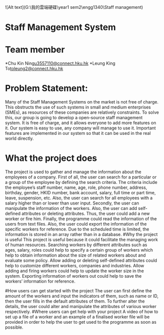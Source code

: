  ![Alt text](G:\我的雲端硬碟\year1 sem2\engg1340\Staff management)
 # Staff Management System

# Team member
*Chu Kin Ning<u3557110@connect.hku.hk>
*Leung King To<toleung2@connect.hku.hk>

# Problem Statement:
Many of the Staff Management Systems on the market is not free of charge. This obstructs the use of such systems in small and medium enterprises (SMEs), as resources of these companies are relatively constraints. To solve this, our group is going to develop a open-source staff management system. It is free of charge, and it allows everyone to add more features on it. Our system is easy to use, any company will manage to use it. Important features are implemented in our system so that it can be used in the real world directly. 


# What the project does
The project is used to gather and manage the information about the employees of a company. 
First of all, the user can search for a particular or a group of the employee by defining the search criteria. The criteria include the employee’s staff number, name, age, role, phone number, address, birthday, gender, HKID number, bank account, salary, full time or part time, leave, suspension, etc. Also, the user can search for all employees with a salary higher than or lower than user input. 
Secondly, the user can manipulate the information of the workers. Also, the user can add self-defined attributes or deleting attributes. Thus, the user could add a new worker or fire him. 
Finally, the programme could read the information of the users from text files. Also, the user could export the information of the specific workers for reference.
Due to the scheduled time is limited, the information is stored in an array rather than in a database.
#Why the project is useful
This project is useful because it could facilitate the managing work of human resources. Searching workers by different attributes such as ages, salary, roles could help to specify a certain group of workers which help to obtain information about the size of related workers about and evaluate some policy. Allow adding or deleting self-defined attributes could help to customize different workers, companies and industries. Allow adding and firing workers could help to update the worker size in the system. Exporting information of workers out could help to save the workers’ information for reference.

#How users can get started with the project
The user can first define the amount of the workers and input the indicators of them, such as name or ID, then the user fills in the default attributes of them. To further alter the details, the user could alter and manipulate the attributes of various worker respectively.
#Where users can get help with your project
A video of how to set up a file of a worker and an example of a finalised worker file will be provided in order to help the user to get used to the programme as soon as possible.
